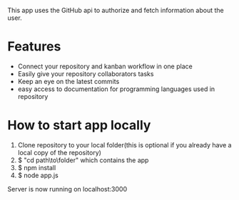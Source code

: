 This app uses the GitHub api to authorize and fetch information about the user. 


# Features
- Connect your repository and kanban workflow in one place
- Easily give your repository collaborators tasks
- Keep an eye on the latest commits
- easy access to documentation for programming languages used in repository


# How to start app locally

1. Clone repository to your local folder(this is optional if you already have a local copy of the repository)
2. $ "cd path\to\folder" which contains the app
3. $ npm install
4. $ node app.js

Server is now running on localhost:3000
